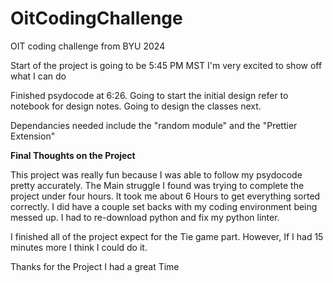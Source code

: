 # OitCodingChallenge
OIT coding challenge from BYU 2024

Start of the project is going to be 5:45 PM MST
I'm very excited to show off what I can do

Finished psydocode at 6:26. Going to start the initial design refer to notebook for design notes. Going to design the classes next.

Dependancies needed include the "random module" and the "Prettier Extension"

**Final Thoughts on the Project**

This project was really fun because I was able to follow my psydocode pretty accurately.
The Main struggle I found was trying to complete the project under four hours. It took me about 6 Hours to get everything sorted correctly. I did have a couple set backs with my coding environment being messed up.
I had to re-download python and fix my python linter.

I finished all of the project expect for the Tie game part. However, If I had 15 minutes more I think I could do it.

Thanks for the Project I had a great Time